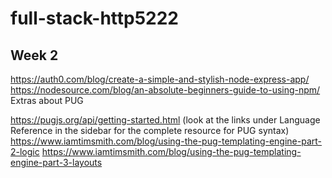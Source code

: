 # full-stack-http5222

## Week 2

https://auth0.com/blog/create-a-simple-and-stylish-node-express-app/
https://nodesource.com/blog/an-absolute-beginners-guide-to-using-npm/
Extras about PUG

https://pugjs.org/api/getting-started.html (look at the links under Language Reference in the sidebar for the complete resource for PUG syntax)
https://www.iamtimsmith.com/blog/using-the-pug-templating-engine-part-2-logic
https://www.iamtimsmith.com/blog/using-the-pug-templating-engine-part-3-layouts

